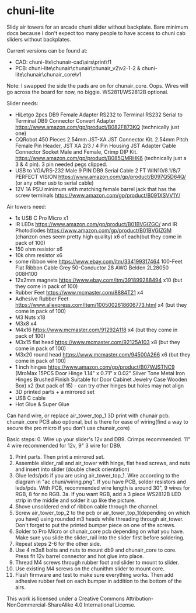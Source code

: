 # chuni-lite
Slidy air towers for an arcade chuni slider without backplate.  Bare minimum docs because I don't expect too many people to have access to chuni cab sliders without backplates.

Current versions can be found at:
- CAD: chuni-lite\chunair-cad\airs\print\f1
- PCB: chuni-lite\chunair\chunair\chunair_v2\v2-1-2 & chuni-lite\chunair\chunair_core\v1

Note: I swapped the side the pads are on for chunair_core.  Oops.  Wires will go across the board for now, no biggie.  WS2811/WS2812B optional.

Slider needs:
- HiLetgo 2pcs DB9 Female Adapter RS232 to Terminal RS232 Serial to Terminal DB9 Connector Convert Adapter https://www.amazon.com/gp/product/B082F873KQ (technically just one)
- CQRobot 450 Pieces 2.54mm JST-XA JST Connector Kit. 2.54mm Pitch Female Pin Header, JST XA 2/3 / 4 Pin Housing JST Adapter Cable Connector Socket Male and Female, Crimp DIP Kit. https://www.amazon.com/gp/product/B085QMRHK6 (technically just a 3 & 4 pin).  3 pin needed pegs clipped.
- USB to VGA/RS-232 Male 9 PIN DB9 Serial Cable 2 FT WIN10/8.1/8/7 PERFECT VISION https://www.amazon.com/gp/product/B097Q5D64Q/ (or any other usb to serial cable)
- 12V 1A PSU minimum with matching female barrel jack that has the screw terminals https://www.amazon.com/gp/product/B091XSVV1Y/

Air towers need:
- 1x USB C Pro Micro x1
- IR LEDs https://www.amazon.com/gp/product/B01BVGIZGC/ and IR Photodiodes https://www.amazon.com/gp/product/B01BVGIZGM (chanzon ones seem pretty high quality) x6 of each(but they come in pack of 100)
- 150 ohm resistor x6
- 10k ohm resistor x6
- some ribbon wire https://www.ebay.com/itm/334199317464 100-Feet Flat Ribbon Cable Grey 50-Conductor 28 AWG Belden 2L28050 008H100
- 12x2mm magnets https://www.ebay.com/itm/391899288494 x10 (but they come in pack of 100)
- Rubber Feet https://www.mcmaster.com/8884T21 x4
- Adhesive Rubber Feet https://www.aliexpress.com/item/1005002618606773.html x4 (but they come in pack of 100)
- M3 Nuts x18
- M3x8 x4
- M4x16 https://www.mcmaster.com/91292A118 x4 (but they come in pack of 100)
- M3x15 flat head https://www.mcmaster.com/92125A103 x8 (but they come in pack of 100)
- M3x20 round head https://www.mcmaster.com/94500A266 x6 (but they come in pack of 100)
- 1 inch hinges https://www.amazon.com/gp/product/B07WJSTNC9 (MroMax 15PCS Door Hinge 1.14" x 0.71" x 0.02" Silver Tone Metal Iron Hinges Brushed Finish Suitable for Door Cabinet Jewelry Case Wooden Box) x2 (but pack of 15) - can try other hinges but holes may not align
- 3D printed parts + a mirrored set
- USB C cable
- Hot Glue & Super Glue

Can hand wire, or replace air_tower_top_1 3D print with chunair pcb.  chunair_core PCB also optional, but is there for ease of wiring(find a way to secure the pro micro if you don't use chunair_core)

Basic steps:
0. Wire up your slider's 12v and DB9.  Crimps recommended.  11" 4 wire recommended for 12v, 9" 3 wire for DB9.
1. Print parts.  Then print a mirrored set.
2. Assemble slider_rail and air_tower with hinge, flat head screws, and nuts and insert into slider (double check orientation)
3. Glue leds/pds if you are using air_tower_top_1.  Wire according to the diagram in "ac chuni/wiring.png".  If you have PCB, solder resistors and leds/pds.  With PCB, recommended wire length is around 30", 9 wires for RGB, 8 for no RGB.
3a. If you want RGB, add a 3 piece WS2812B LED strip in the middle and solder it up like the picture.
4. Shove unsoldered end of ribbon cable through the channel.
5. Screw air_tower_top_2 to the pcb or air_tower_top_1(depending on which you have) using rounded m3 heads while threading through air_tower.  Don't forget to put the printed bumper piece on one of the screws.
6. Solder to Pro Micro or chunair_core pcb depending on what you have.  Make sure you slide the slider_rail into the slider first before soldering.
7. Repeat steps 2-6 for the other side.
8. Use 4 m3x8 bolts and nuts to mount db9 and chunair_core to core.  Press fit 12v barrel connector and hot glue into place.
9. Thread M4 screws through rubber foot and slider to mount to slider.
10. Use existing M4 screws on the chunithm slider to mount core.
11. Flash firmware and test to make sure everything works.  Then add adhesive rubber feet on each bumper in addition to the bottom of the airs.

This work is licensed under a Creative Commons Attribution-NonCommercial-ShareAlike 4.0 International License.
